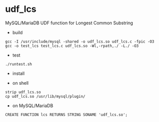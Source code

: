 udf_lcs
=======

MySQL/MariaDB UDF function for Longest Common Substring

* build

```
gcc -I /usr/include/mysql -shared -o udf_lcs.so udf_lcs.c -fpic -O3
gcc -o test_lcs test_lcs.c udf_lcs.so -Wl,-rpath,./ -L./ -O3
```


* test

```
./runtest.sh
```


* install

 * on shell
 ```
 strip udf_lcs.so
 cp udf_lcs.so /usr/lib/mysql/plugin/
 ```

 * on MySQL/MariaDB
 ```
 CREATE FUNCTION lcs RETURNS STRING SONAME 'udf_lcs.so';
 ```

